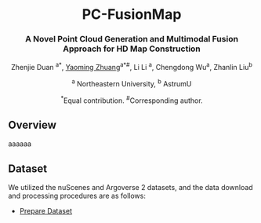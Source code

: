 <div align="center">
<h1>PC-FusionMap</h1>
<h3>A Novel Point Cloud Generation
and Multimodal Fusion Approach for HD Map
Construction</h3>




Zhenjie Duan <sup>a*</sup>, 
[Yaoming Zhuang](http://faculty.neu.edu.cn/zhuangyaoming/)<sup>a*#</sup>, 
Li Li <sup>a</sup>,
Chengdong Wu<sup>a</sup>,
Zhanlin Liu<sup>b</sup>

<sup>a</sup> Northeastern University, 
<sup>b</sup> AstrumU

<sup>*</sup>Equal contribution. <sup>#</sup>Corresponding author.


<div align="left">
  
## Overview
aaaaaa


## Dataset
We utilized the nuScenes and Argoverse 2 datasets, and the data download and processing procedures are as follows:
- [Prepare Dataset](docs/prepare_dataset.md)








